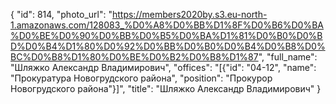 {
    "id": 814,
    "photo_url": "https://members2020by.s3.eu-north-1.amazonaws.com/128083_%D0%A8%D0%BB%D1%8F%D0%B6%D0%BA%D0%BE%D0%90%D0%BB%D0%B5%D0%BA%D1%81%D0%B0%D0%BD%D0%B4%D1%80%D0%92%D0%BB%D0%B0%D0%B4%D0%B8%D0%BC%D0%B8%D1%80%D0%BE%D0%B2%D0%B8%D1%87",
    "full_name": "Шляжко Александр Владимирович",
    "offices": "[{\"id\": \"04-12\", \"name\": \"Прокуратура Новогрудского района\", \"position\": \"Прокурор Новогрудского района\"}]",
    "title": "Шляжко Александр Владимирович"
}